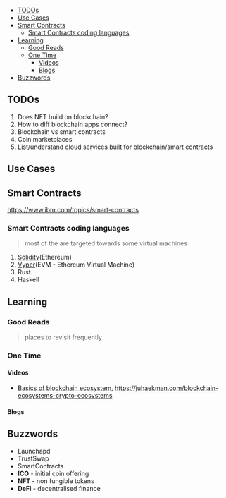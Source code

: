 - [TODOs](#todos)
- [Use Cases](#use-cases)
- [Smart Contracts](#smart-contracts)
  - [Smart Contracts coding languages](#smart-contracts-coding-languages)
- [Learning](#learning)
  - [Good Reads](#good-reads)
  - [One Time](#one-time)
    - [Videos](#videos)
    - [Blogs](#blogs)
- [Buzzwords](#buzzwords)

## TODOs

1. Does NFT build on blockchain?
2. How to diff blockchain apps connect?
3. Blockchain vs smart contracts
4. Coin marketplaces
5. List/understand cloud services built for blockchain/smart contracts

## Use Cases

## Smart Contracts

https://www.ibm.com/topics/smart-contracts

### Smart Contracts coding languages

> most of the are targeted towards some virtual machines

1. [Solidity](https://soliditylang.org/)(Ethereum)
2. [Vyper](https://vyper.readthedocs.io/en/stable/)(EVM - Ethereum Virtual Machine)
3. Rust
4. Haskell

## Learning

### Good Reads

> places to revisit frequently

### One Time

#### Videos

- [Basics of blockchain ecosystem](https://www.youtube.com/watch?v=jE5gihGbvKs&t=88s), https://juhaekman.com/blockchain-ecosystems-crypto-ecosystems

#### Blogs

## Buzzwords

- Launchapd
- TrustSwap
- SmartContracts
- **ICO** - initial coin offering
- **NFT** - non fungible tokens
- **DeFi** - decentralised finance 
